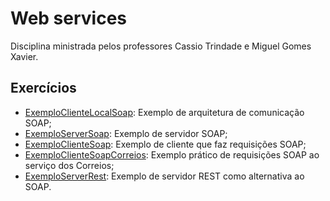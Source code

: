 # Web services

Disciplina ministrada pelos professores Cassio Trindade e Miguel Gomes Xavier.

## Exercícios

- [ExemploClienteLocalSoap](./exercicios/ExemploClienteLocalSoap/): Exemplo de arquitetura de comunicação SOAP;
- [ExemploServerSoap](./exercicios/ExemploServerSoap/): Exemplo de servidor SOAP;
- [ExemploClienteSoap](./exercicios/ExemploClienteSoap/): Exemplo de cliente que faz requisições SOAP;
- [ExemploClienteSoapCorreios](./exercicios/ExemploClienteSoapCorreios/): Exemplo prático de requisições SOAP ao serviço dos Correios;
- [ExemploServerRest](./exercicios/ExemploServerRest/): Exemplo de servidor REST como alternativa ao SOAP.